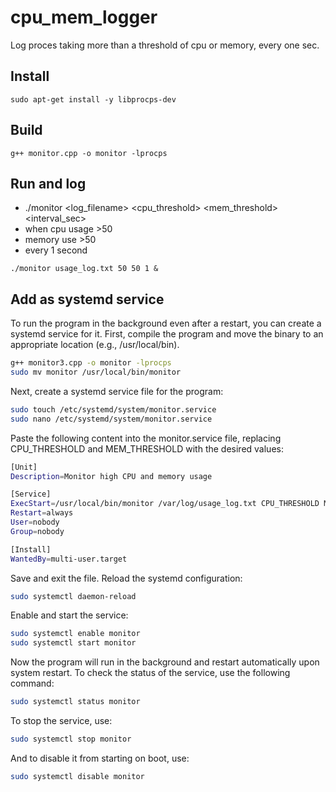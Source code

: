 # cpu_mem_logger

Log proces taking more than a threshold of cpu or memory, every one sec.
 

## Install

`sudo apt-get install -y libprocps-dev`

## Build

`g++ monitor.cpp -o monitor -lprocps`

## Run and log 

- ./monitor  <log_filename> <cpu_threshold> <mem_threshold> <interval_sec>
- when cpu usage >50
- memory use >50
- every 1 second

`./monitor usage_log.txt 50 50 1 &`

## Add as systemd service

To run the program in the background even after a restart, you can create a systemd service for it. First, compile the program and move the binary to an appropriate location (e.g., /usr/local/bin).

```bash
g++ monitor3.cpp -o monitor -lprocps
sudo mv monitor /usr/local/bin/monitor
```

Next, create a systemd service file for the program:

```bash
sudo touch /etc/systemd/system/monitor.service
sudo nano /etc/systemd/system/monitor.service
```

Paste the following content into the monitor.service file, replacing CPU_THRESHOLD and MEM_THRESHOLD with the desired values:

```bash
[Unit]
Description=Monitor high CPU and memory usage

[Service]
ExecStart=/usr/local/bin/monitor /var/log/usage_log.txt CPU_THRESHOLD MEM_THRESHOLD
Restart=always
User=nobody
Group=nobody

[Install]
WantedBy=multi-user.target
```

Save and exit the file. Reload the systemd configuration:

```bash
sudo systemctl daemon-reload
```
Enable and start the service:

```bash
sudo systemctl enable monitor
sudo systemctl start monitor
```

Now the program will run in the background and restart automatically upon system restart. To check the status of the service, use the following command:

```bash
sudo systemctl status monitor
```

To stop the service, use:

```bash
sudo systemctl stop monitor
```

And to disable it from starting on boot, use:

```bash
sudo systemctl disable monitor
```


